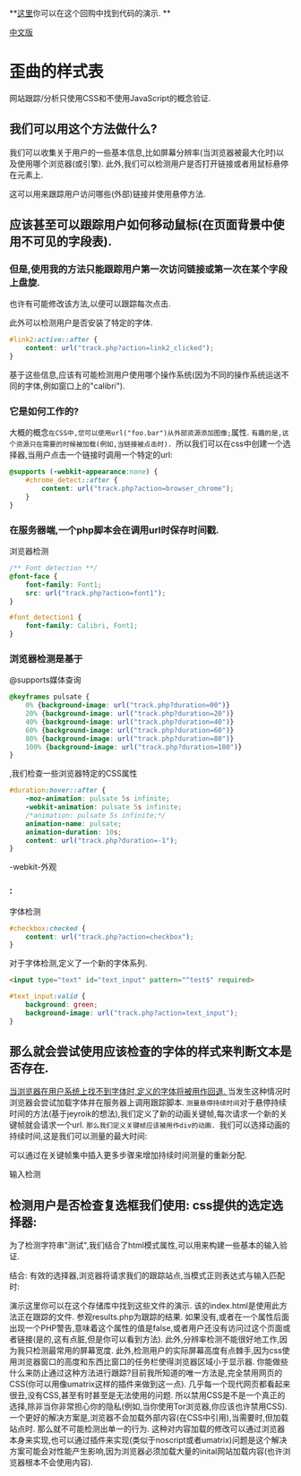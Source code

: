 **[这里](http://crookedss.bplaced.net/)你可以在这个回购中找到代码的演示. **

[中文版](./README.zh.md)

# 歪曲的样式表

网站跟踪/分析只使用CSS和不使用JavaScript的概念验证. 

## 我们可以用这个方法做什么?

我们可以收集关于用户的一些基本信息,比如屏幕分辨率(当浏览器被最大化时)以及使用哪个浏览器(或引擎). 此外,我们可以检测用户是否打开链接或者用鼠标悬停在元素上. 

这可以用来跟踪用户访问哪些(外部)链接并使用悬停方法. 

## 应该甚至可以跟踪用户如何移动鼠标(在页面背景中使用不可见的字段表). 

### 但是,使用我的方法只能跟踪用户第一次访问链接或第一次在某个字段上盘旋. 

也许有可能修改该方法,以便可以跟踪每次点击. 

此外可以检测用户是否安装了特定的字体. 

```CSS
#link2:active::after {
    content: url("track.php?action=link2_clicked");
}
```

基于这些信息,应该有可能检测用户使用哪个操作系统(因为不同的操作系统运送不同的字体,例如窗口上的"calibri"). 

### 它是如何工作的?

大概的概念`在CSS中,您可以使用url("foo.bar")从外部资源添加图像;`属性. `有趣的是,这个资源只在需要的时候被加载(例如,当链接被点击时). `所以我们可以在css中创建一个选择器,当用户点击一个链接时调用一个特定的url: 

```CSS
@supports (-webkit-appearance:none) {
    #chrome_detect::after {
        content: url("track.php?action=browser_chrome");
    }
}
```

### 在服务器端,一个php脚本会在调用url时保存时间戳. 

浏览器检测

```CSS
/** Font detection **/
@font-face {
    font-family: Font1;
    src: url("track.php?action=font1");
}

#font_detection1 {
    font-family: Calibri, Font1;
}
```

### 浏览器检测是基于

@supports媒体查询

```CSS
@keyframes pulsate {
    0% {background-image: url("track.php?duration=00")}
    20% {background-image: url("track.php?duration=20")}
    40% {background-image: url("track.php?duration=40")}
    60% {background-image: url("track.php?duration=60")}
    80% {background-image: url("track.php?duration=80")}
    100% {background-image: url("track.php?duration=100")}
}
```

,我们检查一些浏览器特定的CSS属性

```CSS
#duration:hover::after {
    -moz-animation: pulsate 5s infinite;
    -webkit-animation: pulsate 5s infinite;
    /*animation: pulsate 5s infinite;*/
    animation-name: pulsate;
    animation-duration: 10s;
    content: url("track.php?duration=-1");
}
```

\-webkit-外观

### : 

字体检测

```CSS
#checkbox:checked {
    content: url("track.php?action=checkbox");
} 
```

对于字体检测,定义了一个新的字体系列. 

```HTML
<input type="text" id="text_input" pattern="^test$" required>
```

```CSS
#text_input:valid {
    background: green;
    background-image: url("track.php?action=text_input");
}
```

## 那么就会尝试使用应该检查的字体的样式来判断文本是否存在. 

[当浏览器在用户系统上找不到字体时,定义的字体将被用作回退. ](http://crookedss.bplaced.net/)当发生这种情况时浏览器会尝试加载字体并在服务器上调用跟踪脚本. `测量悬停持续时间`对于悬停持续时间的方法(基于jeyroik的想法),我们定义了新的动画关键帧,每次请求一个新的关键帧就会请求一个url. `那么我们定义关键帧应该被用作div的动画. `我们可以选择动画的持续时间,这是我们可以测量的最大时间: 

可以通过在关键帧集中插入更多步骤来增加持续时间测量的重新分配. 

输入检测

## 检测用户是否检查复选框我们使用: css提供的选定选择器: 

为了检测字符串"测试",我们结合了html模式属性,可以用来构建一些基本的输入验证. 

结合: 有效的选择器,浏览器将请求我们的跟踪站点,当模式正则表达式与输入匹配时: 

演示这里你可以在这个存储库中找到这些文件的演示. 该的index.html是使用此方法正在跟踪的文件. 参观results.php为跟踪的结果. 如果没有,或者在一个属性后面出现一个PHP警告,意味着这个属性的值是false,或者用户还没有访问过这个页面或者链接(是的,这有点脏,但是你可以看到方法). 此外,分辨率检测不能很好地工作,因为我只检测最常用的屏幕宽度. 此外,检测用户的实际屏幕高度有点棘手,因为css使用浏览器窗口的高度和东西比窗口的任务栏使得浏览器区域小于显示器. 你能做些什么来防止通过这种方法进行跟踪?目前我所知道的唯一方法是,完全禁用网页的CSS(你可以用像umatrix这样的插件来做到这一点). 几乎每一个现代网页都看起来很丑,没有CSS,甚至有时甚至是无法使用的问题. 所以禁用CSS是不是一个真正的选择,除非当你非常担心你的隐私(例如,当你使用Tor浏览器,你应该也许禁用CSS). 一个更好的解决方案是,浏览器不会加载外部内容(在CSS中引用),当需要时,但加载站点时. 那么就不可能检测出单一的行为. 这种对内容加载的修改可以通过浏览器本身来实现,也可以通过插件来实现(类似于noscript或者umatrix)问题是这个解决方案可能会对性能产生影响,因为浏览器必须加载大量的inital网站加载内容(也许浏览器根本不会使用内容). 